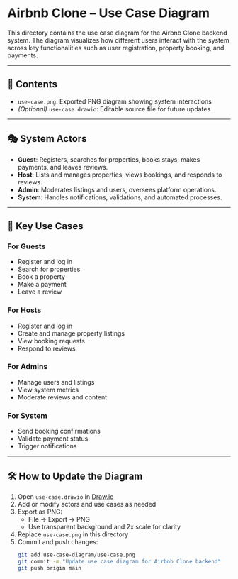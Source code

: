 # Airbnb Clone – Use Case Diagram

This directory contains the use case diagram for the Airbnb Clone backend system. The diagram visualizes how different users interact with the system across key functionalities such as user registration, property booking, and payments.

---

## 📁 Contents

- `use-case.png`: Exported PNG diagram showing system interactions
- *(Optional)* `use-case.drawio`: Editable source file for future updates

---

## 🎭 System Actors

- **Guest**: Registers, searches for properties, books stays, makes payments, and leaves reviews.
- **Host**: Lists and manages properties, views bookings, and responds to reviews.
- **Admin**: Moderates listings and users, oversees platform operations.
- **System**: Handles notifications, validations, and automated processes.

---

## 🧩 Key Use Cases

### For Guests
- Register and log in
- Search for properties
- Book a property
- Make a payment
- Leave a review

### For Hosts
- Register and log in
- Create and manage property listings
- View booking requests
- Respond to reviews

### For Admins
- Manage users and listings
- View system metrics
- Moderate reviews and content

### For System
- Send booking confirmations
- Validate payment status
- Trigger notifications

---

## 🛠️ How to Update the Diagram

1. Open `use-case.drawio` in [Draw.io](https://app.diagrams.net/)
2. Add or modify actors and use cases as needed
3. Export as PNG:
   - File → Export → PNG
   - Use transparent background and 2x scale for clarity
4. Replace `use-case.png` in this directory
5. Commit and push changes:
   ```bash
   git add use-case-diagram/use-case.png
   git commit -m "Update use case diagram for Airbnb Clone backend"
   git push origin main
